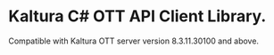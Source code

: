 # Kaltura C# OTT API Client Library.
Compatible with Kaltura OTT server version 8.3.11.30100 and above.
